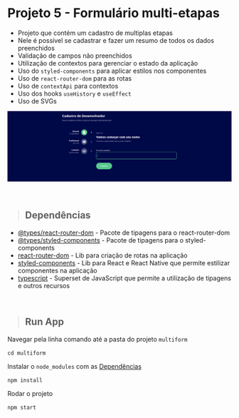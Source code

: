 # Projeto 5 - Formulário multi-etapas

- Projeto que contém um cadastro de multiplas etapas
- Nele é possível se cadastrar e fazer um resumo de todos os dados preenchidos
- Validação de campos não preenchidos
- Utilização de contextos para gerenciar o estado da aplicação
- Uso do `styled-components` para aplicar estilos nos componentes
- Uso de `react-router-dom` para as rotas
- Uso de `contextApi` para contextos
- Uso dos hooks `useHistory` e `useEffect`
- Uso de SVGs

![home-project](./public/print-project.png)

&nbsp;

> ## <a name="dependencias"></a> Dependências

- [@types/react-router-dom](https://www.npmjs.com/package/@types/react-router-dom) - Pacote de tipagens para o react-router-dom
- [@types/styled-components](https://www.npmjs.com/package/@types/styled-components) - Pacote de tipagens para o styled-components
- [react-router-dom](https://reactrouter.com/web/guides/quick-start) - Lib para criação de rotas na aplicação
- [styled-components](https://styled-components.com) - Lib para React e React Native que permite estilizar componentes na aplicação
- [typescript](https://www.typescriptlang.org) - Superset de JavaScript que permite a utilização de tipagens e outros recursos

&nbsp;

> ## Run App

Navegar pela linha comando até a pasta do projeto `multiform`
```
cd multiform
```

Instalar o `node_modules` com as [Dependências](#dependencias)
```
npm install
```

Rodar o projeto
```
npm start
```